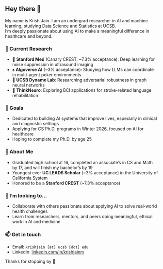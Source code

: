 ## Hey there 👋

My name is Krish Jain. I am an undergrad researcher in AI and machine learning, studying Data Science and Statistics at UCSB.  
I’m deeply passionate about using AI to make a meaningful difference in healthcare and beyond.

### 🔬 Current Research
- 🧠 **Stanford Med** (Canary CREST, ~7.3% acceptance): Deep learning for noise suppression in ultrasound imaging  
- ♠️ **Algoverse AI** (~3% acceptance): Studying how LLMs can coordinate in multi-agent poker environments  
- 🧠 **UCSB Dynamo Lab**: Researching adversarial robustness in graph neural networks  
- 🧠 **ThinkNeuro**: Exploring BCI applications for stroke-related language rehabilitation

### 🎯 Goals
- Dedicated to building AI systems that improve lives, especially in clinical and diagnostic settings  
- Applying for CS Ph.D. programs in Winter 2026, focused on AI for healthcare  
- Hoping to complete my Ph.D. by age 25

### 🌱 About Me
- Graduated high school at 16, completed an associate’s in CS and Math by 17, and will finish my bachelor’s by 19  
- Youngest ever **UC LEADS Scholar** (~3% acceptance) in the University of California System 
- Honored to be a **Stanford CREST** (~7.3% acceptance)

### 🤝 I’m looking to...
- Collaborate with others passionate about applying AI to solve real-world health challenges  
- Learn from researchers, mentors, and peers doing meaningful, ethical work in AI and medicine

### 📫 Get in touch
- Email: `krishjain [at] ucsb [dot] edu`  
- LinkedIn: [linkedin.com/in/krishjainm](https://www.linkedin.com/in/krishjainm)

Thanks for stopping by 🙏
